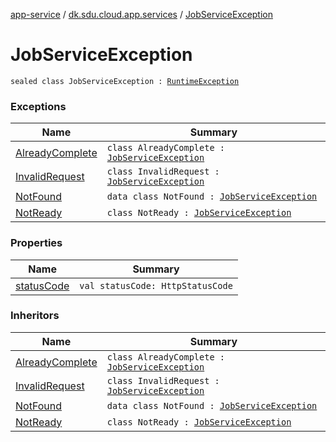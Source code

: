 [app-service](../../index.md) / [dk.sdu.cloud.app.services](../index.md) / [JobServiceException](./index.md)

# JobServiceException

`sealed class JobServiceException : `[`RuntimeException`](https://kotlinlang.org/api/latest/jvm/stdlib/kotlin/-runtime-exception/index.html)

### Exceptions

| Name | Summary |
|---|---|
| [AlreadyComplete](-already-complete/index.md) | `class AlreadyComplete : `[`JobServiceException`](./index.md) |
| [InvalidRequest](-invalid-request/index.md) | `class InvalidRequest : `[`JobServiceException`](./index.md) |
| [NotFound](-not-found/index.md) | `data class NotFound : `[`JobServiceException`](./index.md) |
| [NotReady](-not-ready/index.md) | `class NotReady : `[`JobServiceException`](./index.md) |

### Properties

| Name | Summary |
|---|---|
| [statusCode](status-code.md) | `val statusCode: HttpStatusCode` |

### Inheritors

| Name | Summary |
|---|---|
| [AlreadyComplete](-already-complete/index.md) | `class AlreadyComplete : `[`JobServiceException`](./index.md) |
| [InvalidRequest](-invalid-request/index.md) | `class InvalidRequest : `[`JobServiceException`](./index.md) |
| [NotFound](-not-found/index.md) | `data class NotFound : `[`JobServiceException`](./index.md) |
| [NotReady](-not-ready/index.md) | `class NotReady : `[`JobServiceException`](./index.md) |
